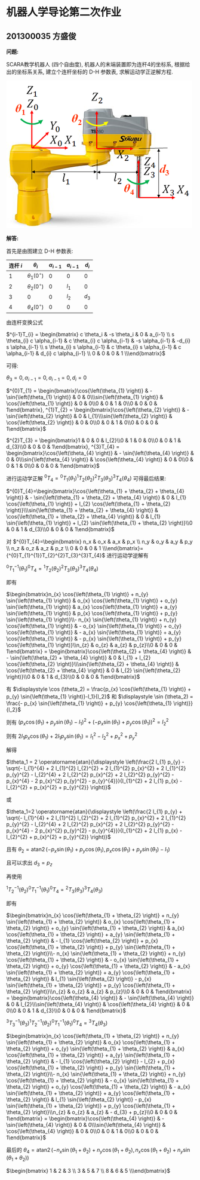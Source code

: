 # 机器人学导论第二次作业

## 201300035 方盛俊

**问题:**

SCARA教学机器人 (四个自由度), 机器人的末端装置即为连杆4的坐标系, 根据给出的坐标系关系, 建立个连杆坐标的 D-H 参数表, 求解运动学正逆解方程. 

![](images/2022-03-12-19-48-26.png)

**解答:**

首先是由图建立 D-H 参数表:

| 连杆 $i$ | $\theta_i$            | $\alpha_{i-1}$ | $a_{i-1}$ | $d_i$ |
| -------- | --------------------- | -------------- | --------- | ----- |
| 1        | $\theta_1(0^{\circ})$ | $0$            | $0$       | $0$   |
| 2        | $\theta_2(0^{\circ})$ | $0$            | $l_1$     | $0$   |
| 3        | $0$                   | $0$            | $l_2$     | $d_3$ |
| 4        | $\theta_4(0^{\circ})$ | $0$            | $0$       | $0$   |

由连杆变换公式

$^{i-1}T_{i} = \begin{bmatrix} c \theta_i & -s \theta_i & 0 & a_{i-1} \\ s \theta_{i} c \alpha_{i-1} & c \theta_{i} c \alpha_{i-1} & -s \alpha_{i-1} & -d_{i} s \alpha_{i-1} \\ s \theta_{i} s \alpha_{i-1} & c \theta_{i} s \alpha_{i-1} & c \alpha_{i-1} & d_{i} c \alpha_{i-1} \\ 0 & 0 & 0 & 1 \\\end{bmatrix}$

可得:

$\theta_3=0, \alpha_{i-1}=0, a_{i-1}=0, d_{i}=0$

$^{0}T_{1} = \begin{bmatrix}\cos{\left(\theta_{1} \right)} & - \sin{\left(\theta_{1} \right)} & 0 & 0\\\sin{\left(\theta_{1} \right)} & \cos{\left(\theta_{1} \right)} & 0 & 0\\0 & 0 & 1 & 0\\0 & 0 & 0 & 1\end{bmatrix}, ^{1}T_{2} = \begin{bmatrix}\cos{\left(\theta_{2} \right)} & - \sin{\left(\theta_{2} \right)} & 0 & l_{1}\\\sin{\left(\theta_{2} \right)} & \cos{\left(\theta_{2} \right)} & 0 & 0\\0 & 0 & 1 & 0\\0 & 0 & 0 & 1\end{bmatrix}$

$^{2}T_{3} = \begin{bmatrix}1 & 0 & 0 & l_{2}\\0 & 1 & 0 & 0\\0 & 0 & 1 & d_{3}\\0 & 0 & 0 & 1\end{bmatrix}, ^{3}T_{4} = \begin{bmatrix}\cos{\left(\theta_{4} \right)} & - \sin{\left(\theta_{4} \right)} & 0 & 0\\\sin{\left(\theta_{4} \right)} & \cos{\left(\theta_{4} \right)} & 0 & 0\\0 & 0 & 1 & 0\\0 & 0 & 0 & 1\end{bmatrix}$

进行运动学正解 $^{0}T_{4}={^{0}T_{1}}(\theta_1)^{1}T_{2}(\theta_2)^{2}T_{3}(\theta_3)^{3}T_{4}(\theta_4)$ 可得最后结果:

$^{0}T_{4}=\begin{bmatrix}\cos{\left(\theta_{1} + \theta_{2} + \theta_{4} \right)} & - \sin{\left(\theta_{1} + \theta_{2} + \theta_{4} \right)} & 0 & l_{1} \cos{\left(\theta_{1} \right)} + l_{2} \cos{\left(\theta_{1} + \theta_{2} \right)}\\\sin{\left(\theta_{1} + \theta_{2} + \theta_{4} \right)} & \cos{\left(\theta_{1} + \theta_{2} + \theta_{4} \right)} & 0 & l_{1} \sin{\left(\theta_{1} \right)} + l_{2} \sin{\left(\theta_{1} + \theta_{2} \right)}\\0 & 0 & 1 & d_{3}\\0 & 0 & 0 & 1\end{bmatrix}$

对 $^{0}T_{4}=\begin{bmatrix} n_x & o_x & a_x & p_x \\ n_y & o_y & a_y & p_y \\ n_z & o_z & a_z & p_z \\ 0 & 0 & 0 & 1 \\\end{bmatrix}={^{0}T_{1}^{1}}T_{2}^{2}T_{3}^{3}T_{4}$ 进行运动学逆解有

$^{0}T_{1}^{-1}(\theta_1)^{0}T_{4} = {^{1}T_{2}}(\theta_2)^{2}T_{3}(\theta_3)^{3}T_{4}(\theta_4)$

即有

$\begin{bmatrix}n_{x} \cos{\left(\theta_{1} \right)} + n_{y} \sin{\left(\theta_{1} \right)} & o_{x} \cos{\left(\theta_{1} \right)} + o_{y} \sin{\left(\theta_{1} \right)} & a_{x} \cos{\left(\theta_{1} \right)} + a_{y} \sin{\left(\theta_{1} \right)} & p_{x} \cos{\left(\theta_{1} \right)} + p_{y} \sin{\left(\theta_{1} \right)}\\- n_{x} \sin{\left(\theta_{1} \right)} + n_{y} \cos{\left(\theta_{1} \right)} & - o_{x} \sin{\left(\theta_{1} \right)} + o_{y} \cos{\left(\theta_{1} \right)} & - a_{x} \sin{\left(\theta_{1} \right)} + a_{y} \cos{\left(\theta_{1} \right)} & - p_{x} \sin{\left(\theta_{1} \right)} + p_{y} \cos{\left(\theta_{1} \right)}\\n_{z} & o_{z} & a_{z} & p_{z}\\0 & 0 & 0 & 1\end{bmatrix} = \begin{bmatrix}\cos{\left(\theta_{2} + \theta_{4} \right)} & - \sin{\left(\theta_{2} + \theta_{4} \right)} & 0 & l_{1} + l_{2} \cos{\left(\theta_{2} \right)}\\\sin{\left(\theta_{2} + \theta_{4} \right)} & \cos{\left(\theta_{2} + \theta_{4} \right)} & 0 & l_{2} \sin{\left(\theta_{2} \right)}\\0 & 0 & 1 & d_{3}\\0 & 0 & 0 & 1\end{bmatrix}$

有 $\displaystyle \cos (\theta_2) = \frac{p_{x} \cos{\left(\theta_{1} \right)} + p_{y} \sin{\left(\theta_{1} \right)}-l_1}{l_2}$ 和 $\displaystyle \sin (\theta_2) = \frac{- p_{x} \sin{\left(\theta_{1} \right)} + p_{y} \cos{\left(\theta_{1} \right)}}{l_2}$

则有 $(p_{x} \cos{\left(\theta_{1} \right)} + p_{y} \sin{\left(\theta_{1} \right)}-l_1)^{2}+(- p_{x} \sin{\left(\theta_{1} \right)} + p_{y} \cos{\left(\theta_{1} \right)})^{2}=l_2^{2}$

则有 $2 l_{1} p_{x} \cos{\left(\theta_{1} \right)} + 2 l_{1} p_{y} \sin{\left(\theta_{1} \right)} = l_{1}^{2} - l_2^{2} + p_{x}^{2} + p_{y}^{2}$

解得

$\theta_1 = 2 \operatorname{atan}{\displaystyle \left(\frac{2 l_{1} p_{y} - \sqrt{- l_{1}^{4} + 2 l_{1}^{2} l_{2}^{2} + 2 l_{1}^{2} p_{x}^{2} + 2 l_{1}^{2} p_{y}^{2} - l_{2}^{4} + 2 l_{2}^{2} p_{x}^{2} + 2 l_{2}^{2} p_{y}^{2} - p_{x}^{4} - 2 p_{x}^{2} p_{y}^{2} - p_{y}^{4}}}{l_{1}^{2} + 2 l_{1} p_{x} - l_{2}^{2} + p_{x}^{2} + p_{y}^{2}} \right)}$

或

$\theta_1=2 \operatorname{atan}{\displaystyle \left(\frac{2 l_{1} p_{y} + \sqrt{- l_{1}^{4} + 2 l_{1}^{2} l_{2}^{2} + 2 l_{1}^{2} p_{x}^{2} + 2 l_{1}^{2} p_{y}^{2} - l_{2}^{4} + 2 l_{2}^{2} p_{x}^{2} + 2 l_{2}^{2} p_{y}^{2} - p_{x}^{4} - 2 p_{x}^{2} p_{y}^{2} - p_{y}^{4}}}{l_{1}^{2} + 2 l_{1} p_{x} - l_{2}^{2} + p_{x}^{2} + p_{y}^{2}} \right)}$

且有 $\theta_2=\operatorname{atan2}(- p_{x} \sin{\left(\theta_{1} \right)} + p_{y} \cos{\left(\theta_{1} \right)}, p_{x} \cos{\left(\theta_{1} \right)} + p_{y} \sin{\left(\theta_{1} \right)}-l_1)$

且可以求出 $d_3=p_z$

再使用

${^{1}T_{2}^{-1}(\theta_2)}{^{0}T_{1}^{-1}(\theta_1)}{^{0}T_{4}} = {^{2}T_{3}(\theta_3)}{^{3}T_{4}(\theta_3)}$

即有

$\begin{bmatrix}n_{x} \cos{\left(\theta_{1} + \theta_{2} \right)} + n_{y} \sin{\left(\theta_{1} + \theta_{2} \right)} & o_{x} \cos{\left(\theta_{1} + \theta_{2} \right)} + o_{y} \sin{\left(\theta_{1} + \theta_{2} \right)} & a_{x} \cos{\left(\theta_{1} + \theta_{2} \right)} + a_{y} \sin{\left(\theta_{1} + \theta_{2} \right)} & - l_{1} \cos{\left(\theta_{2} \right)} + p_{x} \cos{\left(\theta_{1} + \theta_{2} \right)} + p_{y} \sin{\left(\theta_{1} + \theta_{2} \right)}\\- n_{x} \sin{\left(\theta_{1} + \theta_{2} \right)} + n_{y} \cos{\left(\theta_{1} + \theta_{2} \right)} & - o_{x} \sin{\left(\theta_{1} + \theta_{2} \right)} + o_{y} \cos{\left(\theta_{1} + \theta_{2} \right)} & - a_{x} \sin{\left(\theta_{1} + \theta_{2} \right)} + a_{y} \cos{\left(\theta_{1} + \theta_{2} \right)} & l_{1} \sin{\left(\theta_{2} \right)} - p_{x} \sin{\left(\theta_{1} + \theta_{2} \right)} + p_{y} \cos{\left(\theta_{1} + \theta_{2} \right)}\\n_{z} & o_{z} & a_{z} & p_{z}\\0 & 0 & 0 & 1\end{bmatrix} = \begin{bmatrix}\cos{\left(\theta_{4} \right)} & - \sin{\left(\theta_{4} \right)} & 0 & l_{2}\\\sin{\left(\theta_{4} \right)} & \cos{\left(\theta_{4} \right)} & 0 & 0\\0 & 0 & 1 & d_{3}\\0 & 0 & 0 & 1\end{bmatrix}$

${^{3}T_3 ^{-1}(\theta_3)}{^{1}T_{2}^{-1}(\theta_2)}{^{0}T_{1}^{-1}(\theta_1)}{^{0}T_{4}} = {^{3}T_{4}(\theta_3)}$

$\begin{bmatrix}n_{x} \cos{\left(\theta_{1} + \theta_{2} \right)} + n_{y} \sin{\left(\theta_{1} + \theta_{2} \right)} & o_{x} \cos{\left(\theta_{1} + \theta_{2} \right)} + o_{y} \sin{\left(\theta_{1} + \theta_{2} \right)} & a_{x} \cos{\left(\theta_{1} + \theta_{2} \right)} + a_{y} \sin{\left(\theta_{1} + \theta_{2} \right)} & - l_{1} \cos{\left(\theta_{2} \right)} - l_{2} + p_{x} \cos{\left(\theta_{1} + \theta_{2} \right)} + p_{y} \sin{\left(\theta_{1} + \theta_{2} \right)}\\- n_{x} \sin{\left(\theta_{1} + \theta_{2} \right)} + n_{y} \cos{\left(\theta_{1} + \theta_{2} \right)} & - o_{x} \sin{\left(\theta_{1} + \theta_{2} \right)} + o_{y} \cos{\left(\theta_{1} + \theta_{2} \right)} & - a_{x} \sin{\left(\theta_{1} + \theta_{2} \right)} + a_{y} \cos{\left(\theta_{1} + \theta_{2} \right)} & l_{1} \sin{\left(\theta_{2} \right)} - p_{x} \sin{\left(\theta_{1} + \theta_{2} \right)} + p_{y} \cos{\left(\theta_{1} + \theta_{2} \right)}\\n_{z} & o_{z} & a_{z} & - d_{3} + p_{z}\\0 & 0 & 0 & 1\end{bmatrix} = \begin{bmatrix}\cos{\left(\theta_{4} \right)} & - \sin{\left(\theta_{4} \right)} & 0 & 0\\\sin{\left(\theta_{4} \right)} & \cos{\left(\theta_{4} \right)} & 0 & 0\\0 & 0 & 1 & 0\\0 & 0 & 0 & 1\end{bmatrix}$

最后的 $\theta_4=\operatorname{atan2}(- n_{x} \sin{\left(\theta_{1} + \theta_{2} \right)} + n_{y} \cos{\left(\theta_{1} + \theta_{2} \right)}, n_{x} \cos{\left(\theta_{1} + \theta_{2} \right)} + n_{y} \sin{\left(\theta_{1} + \theta_{2} \right)})$

$\begin{bmatrix} 1 & 2 & 3 \\ 3 & 5 & 7 \\ 8 & 6 & 5 \\\end{bmatrix}$



